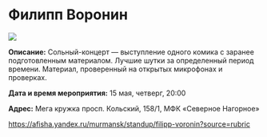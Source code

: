 # Филипп Воронин
![](https://external-content.duckduckgo.com/iu/?u=https%3A%2F%2Fhumorpedia.ru%2Fimages%2Fpeople%2Fkvn%2Fphil-voronin1.jpg&f=1&nofb=1&ipt=bae231c065055bd40e91c4b35e9960acb3f3a3d02e3bd6c9aa95fb11a73b2f21)

**Описание:** Сольный-концерт — выступление одного комика с заранее подготовленным материалом. Лучшие шутки за определенный период времени. Материал, проверенный на открытых микрофонах и проверках.

**Дата и время мероприятия:** 15 мая, четверг, 20:00

**Адрес:** Мега кружка
просп. Кольский, 158/1, МФК «Северное Нагорное»

https://afisha.yandex.ru/murmansk/standup/filipp-voronin?source=rubric
